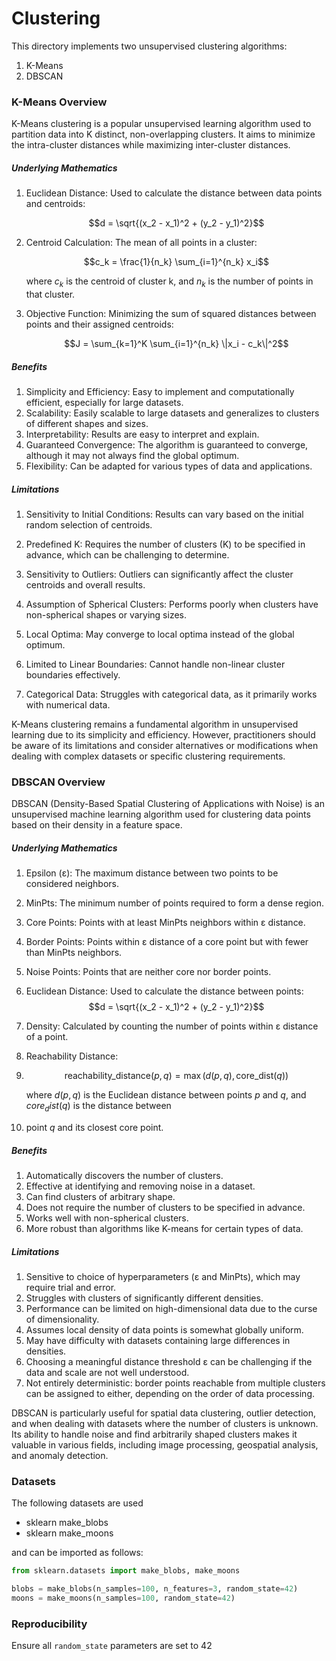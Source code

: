 # Clustering

This directory implements two unsupervised clustering algorithms:
1. K-Means
2. DBSCAN

### K-Means Overview

K-Means clustering is a popular unsupervised learning algorithm used to partition data into K distinct, non-overlapping clusters. It aims to minimize the intra-cluster distances while maximizing inter-cluster distances.

##### Underlying Mathematics

1. Euclidean Distance: Used to calculate the distance between data points and centroids:

   $$d = \sqrt{(x_2 - x_1)^2 + (y_2 - y_1)^2}$$

2. Centroid Calculation: The mean of all points in a cluster:

   $$c_k = \frac{1}{n_k} \sum_{i=1}^{n_k} x_i$$

   where $c_k$ is the centroid of cluster k, and $n_k$ is the number of points in that cluster.

3. Objective Function: Minimizing the sum of squared distances between points and their assigned centroids:

   $$J = \sum_{k=1}^K \sum_{i=1}^{n_k} \|x_i - c_k\|^2$$

##### Benefits

1. Simplicity and Efficiency: Easy to implement and computationally efficient, especially for large datasets.
2. Scalability: Easily scalable to large datasets and generalizes to clusters of different shapes and sizes.
3. Interpretability: Results are easy to interpret and explain.
4. Guaranteed Convergence: The algorithm is guaranteed to converge, although it may not always find the global optimum.
5. Flexibility: Can be adapted for various types of data and applications.

##### Limitations

1. Sensitivity to Initial Conditions: Results can vary based on the initial random selection of centroids.

2. Predefined K: Requires the number of clusters (K) to be specified in advance, which can be challenging to determine.

3. Sensitivity to Outliers: Outliers can significantly affect the cluster centroids and overall results.

4. Assumption of Spherical Clusters: Performs poorly when clusters have non-spherical shapes or varying sizes.

5. Local Optima: May converge to local optima instead of the global optimum.

6. Limited to Linear Boundaries: Cannot handle non-linear cluster boundaries effectively.

7. Categorical Data: Struggles with categorical data, as it primarily works with numerical data.

K-Means clustering remains a fundamental algorithm in unsupervised learning due to its simplicity and efficiency.
However, practitioners should be aware of its limitations and consider alternatives or modifications when dealing with
complex datasets or specific clustering requirements.


### DBSCAN Overview

DBSCAN (Density-Based Spatial Clustering of Applications with Noise) is an unsupervised machine learning algorithm used for clustering data points based on their density in a feature space.

##### Underlying Mathematics

1. Epsilon (ε): The maximum distance between two points to be considered neighbors.
2. MinPts: The minimum number of points required to form a dense region.
3. Core Points: Points with at least MinPts neighbors within ε distance.
4. Border Points: Points within ε distance of a core point but with fewer than MinPts neighbors.
5. Noise Points: Points that are neither core nor border points.
6. Euclidean Distance: Used to calculate the distance between points:
   $$d = \sqrt{(x_2 - x_1)^2 + (y_2 - y_1)^2}$$
7. Density: Calculated by counting the number of points within ε distance of a point.
8. Reachability Distance:
   
9. $$\text{reachability\_distance}(p, q) = \max(d(p, q), \text{core\_dist}(q))$$

   where $d(p, q)$ is the Euclidean distance between points $p$ and $q$, and $core_dist(q)$ is the distance between 
10. point $q$ and its closest core point.

##### Benefits

1. Automatically discovers the number of clusters.
2. Effective at identifying and removing noise in a dataset.
3. Can find clusters of arbitrary shape.
4. Does not require the number of clusters to be specified in advance.
5. Works well with non-spherical clusters.
6. More robust than algorithms like K-means for certain types of data.

##### Limitations

1. Sensitive to choice of hyperparameters (ε and MinPts), which may require trial and error.
2. Struggles with clusters of significantly different densities.
3. Performance can be limited on high-dimensional data due to the curse of dimensionality.
4. Assumes local density of data points is somewhat globally uniform.
5. May have difficulty with datasets containing large differences in densities.
6. Choosing a meaningful distance threshold ε can be challenging if the data and scale are not well understood.
7. Not entirely deterministic: border points reachable from multiple clusters can be assigned to either, 
depending on the order of data processing.

DBSCAN is particularly useful for spatial data clustering, outlier detection, and when dealing with datasets where the
number of clusters is unknown. Its ability to handle noise and find arbitrarily shaped clusters makes it valuable in
various fields, including image processing, geospatial analysis, and anomaly detection.


### Datasets

The following datasets are used
- sklearn make_blobs
- sklearn make_moons

and can be imported as follows:

```python
from sklearn.datasets import make_blobs, make_moons

blobs = make_blobs(n_samples=100, n_features=3, random_state=42)
moons = make_moons(n_samples=100, random_state=42)
```

### Reproducibility

Ensure all `random_state` parameters are set to 42